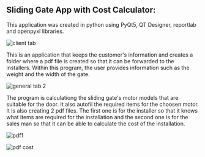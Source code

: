 ## Sliding Gate App with Cost Calculator:
<p>This application was created in python using PyQt5, QT Designer, reportlab and openpyxl libraries.<p/>

![client tab](https://user-images.githubusercontent.com/37002036/225896280-ff5f0f2a-021a-4b80-9869-91da0a28520d.png)

<p>This is an application that keeps the customer's information and creates a folder where a pdf file is created so that it can be forwarded to the installers. Within this program, the user provides information such as the weight and the width of the gate.<p/>

![general tab 2](https://user-images.githubusercontent.com/37002036/225896327-349b1f57-0a43-4014-9235-a412adf7523b.png)

<p>The program is calculationg the sliding gate's motor models that are suitable for the door. It also autofil the required items for the choosen motor.
  It is also creating 2 pdf files. The first one is for the installer so that it knows what items are required for the installation and the second one is for the sales man so that it can be able to calculate the cost of the installation.<p/>

![pdf1](https://user-images.githubusercontent.com/37002036/225897782-0d69d1d7-6e5a-46d4-88e2-920b6fe7f0e0.png)

![pdf cost](https://user-images.githubusercontent.com/37002036/225897831-1aaa4275-ce6e-4970-a89f-c46feb2040e9.png)
